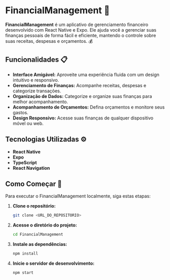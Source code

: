 # FinancialManagement 🌟

**FinancialManagement** é um aplicativo de gerenciamento financeiro desenvolvido com React Native e Expo. Ele ajuda você a gerenciar suas finanças pessoais de forma fácil e eficiente, mantendo o controle sobre suas receitas, despesas e orçamentos. 💰

## Funcionalidades 📋

- **Interface Amigável:** Aproveite uma experiência fluida com um design intuitivo e responsivo.
- **Gerenciamento de Finanças:** Acompanhe receitas, despesas e categorize transações.
- **Organização de Dados:** Categorize e organize suas finanças para melhor acompanhamento.
- **Acompanhamento de Orçamentos:** Defina orçamentos e monitore seus gastos.
- **Design Responsivo:** Acesse suas finanças de qualquer dispositivo móvel ou web.

## Tecnologias Utilizadas ⚙️
- **React Native**
- **Expo**
- **TypeScript**
- **React Navigation**

## Como Começar 🚀

Para executar o FinancialManagement localmente, siga estas etapas:

1. **Clone o repositório:**
   ```bash
   git clone <URL_DO_REPOSITORIO>

2. **Acesse o diretório do projeto:**
   ```bash
   cd FinancialManagement

3. **Instale as dependências:**
   ```bash
   npm install

4. **Inicie o servidor de desenvolvimento:**
   ```bash
   npm start


